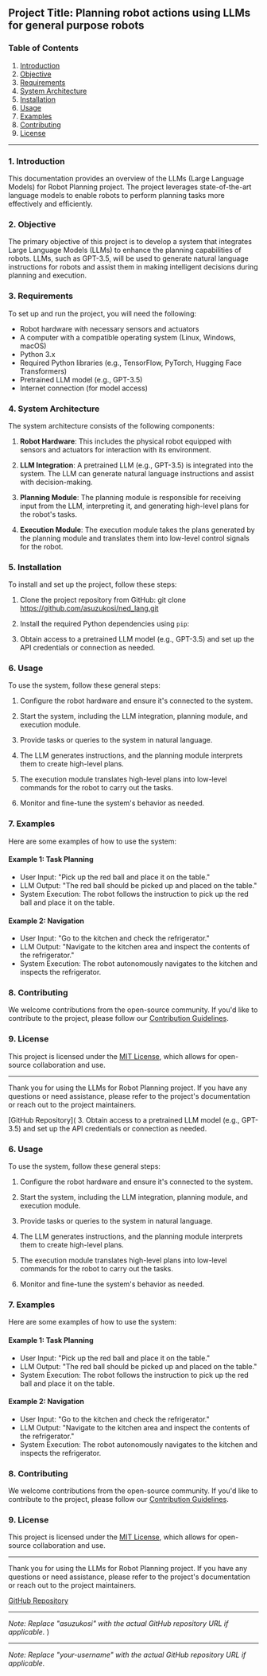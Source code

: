 ## Project Title: Planning robot actions using LLMs for general purpose robots


### Table of Contents

1. [Introduction](#introduction)
2. [Objective](#objective)
3. [Requirements](#requirements)
4. [System Architecture](#system-architecture)
5. [Installation](#installation)
6. [Usage](#usage)
7. [Examples](#examples)
8. [Contributing](#contributing)
9. [License](#license)

---

### 1. Introduction <a name="introduction"></a>

This documentation provides an overview of the LLMs (Large Language Models) for Robot Planning project. The project leverages state-of-the-art language models to enable robots to perform planning tasks more effectively and efficiently.

### 2. Objective <a name="objective"></a>

The primary objective of this project is to develop a system that integrates Large Language Models (LLMs) to enhance the planning capabilities of robots. LLMs, such as GPT-3.5, will be used to generate natural language instructions for robots and assist them in making intelligent decisions during planning and execution.

### 3. Requirements <a name="requirements"></a>

To set up and run the project, you will need the following:

- Robot hardware with necessary sensors and actuators
- A computer with a compatible operating system (Linux, Windows, macOS)
- Python 3.x
- Required Python libraries (e.g., TensorFlow, PyTorch, Hugging Face Transformers)
- Pretrained LLM model (e.g., GPT-3.5)
- Internet connection (for model access)

### 4. System Architecture <a name="system-architecture"></a>

The system architecture consists of the following components:

1. **Robot Hardware**: This includes the physical robot equipped with sensors and actuators for interaction with its environment.

2. **LLM Integration**: A pretrained LLM (e.g., GPT-3.5) is integrated into the system. The LLM can generate natural language instructions and assist with decision-making.

3. **Planning Module**: The planning module is responsible for receiving input from the LLM, interpreting it, and generating high-level plans for the robot's tasks.

4. **Execution Module**: The execution module takes the plans generated by the planning module and translates them into low-level control signals for the robot.

### 5. Installation <a name="installation"></a>

To install and set up the project, follow these steps:

1. Clone the project repository from GitHub:
   git clone https://github.com/asuzukosi/ned_lang.git

2. Install the required Python dependencies using `pip`:

3. Obtain access to a pretrained LLM model (e.g., GPT-3.5) and set up the API credentials or connection as needed.

### 6. Usage <a name="usage"></a>

To use the system, follow these general steps:

1. Configure the robot hardware and ensure it's connected to the system.

2. Start the system, including the LLM integration, planning module, and execution module.

3. Provide tasks or queries to the system in natural language.

4. The LLM generates instructions, and the planning module interprets them to create high-level plans.

5. The execution module translates high-level plans into low-level commands for the robot to carry out the tasks.

6. Monitor and fine-tune the system's behavior as needed.

### 7. Examples <a name="examples"></a>

Here are some examples of how to use the system:

#### Example 1: Task Planning

- User Input: "Pick up the red ball and place it on the table."
- LLM Output: "The red ball should be picked up and placed on the table."
- System Execution: The robot follows the instruction to pick up the red ball and place it on the table.

#### Example 2: Navigation

- User Input: "Go to the kitchen and check the refrigerator."
- LLM Output: "Navigate to the kitchen area and inspect the contents of the refrigerator."
- System Execution: The robot autonomously navigates to the kitchen and inspects the refrigerator.

### 8. Contributing <a name="contributing"></a>

We welcome contributions from the open-source community. If you'd like to contribute to the project, please follow our [Contribution Guidelines](CONTRIBUTING.md).

### 9. License <a name="license"></a>

This project is licensed under the [MIT License](LICENSE), which allows for open-source collaboration and use.

---

Thank you for using the LLMs for Robot Planning project. If you have any questions or need assistance, please refer to the project's documentation or reach out to the project maintainers.

[GitHub Repository](
3. Obtain access to a pretrained LLM model (e.g., GPT-3.5) and set up the API credentials or connection as needed.

### 6. Usage <a name="usage"></a>

To use the system, follow these general steps:

1. Configure the robot hardware and ensure it's connected to the system.

2. Start the system, including the LLM integration, planning module, and execution module.

3. Provide tasks or queries to the system in natural language.

4. The LLM generates instructions, and the planning module interprets them to create high-level plans.

5. The execution module translates high-level plans into low-level commands for the robot to carry out the tasks.

6. Monitor and fine-tune the system's behavior as needed.

### 7. Examples <a name="examples"></a>

Here are some examples of how to use the system:

#### Example 1: Task Planning

- User Input: "Pick up the red ball and place it on the table."
- LLM Output: "The red ball should be picked up and placed on the table."
- System Execution: The robot follows the instruction to pick up the red ball and place it on the table.

#### Example 2: Navigation

- User Input: "Go to the kitchen and check the refrigerator."
- LLM Output: "Navigate to the kitchen area and inspect the contents of the refrigerator."
- System Execution: The robot autonomously navigates to the kitchen and inspects the refrigerator.

### 8. Contributing <a name="contributing"></a>

We welcome contributions from the open-source community. If you'd like to contribute to the project, please follow our [Contribution Guidelines](CONTRIBUTING.md).

### 9. License <a name="license"></a>

This project is licensed under the [MIT License](LICENSE), which allows for open-source collaboration and use.

---

Thank you for using the LLMs for Robot Planning project. If you have any questions or need assistance, please refer to the project's documentation or reach out to the project maintainers.

[GitHub Repository](https://github.com/your-username/robot-planning-llm)

---

*Note: Replace "asuzukosi" with the actual GitHub repository URL if applicable.*
)

---

*Note: Replace "your-username" with the actual GitHub repository URL if applicable.*

